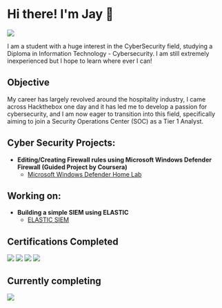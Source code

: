 # Hi there! I'm Jay :muscle:
<a href="https://www.linkedin.com/in/jay-chen-0ab7441b1"><img src="https://img.shields.io/badge/-LinkedIn-0072b1?&style=for-the-badge&logo=linkedin&logoColor=white" /></a>

I am a student with a huge interest in the CyberSecurity field, studying a Diploma in Information Technology - Cybersecurity. 
I am still extremely inexperienced but I hope to learn where ever I can!

## Objective

My career has largely revolved around the hospitality industry, I came across Hackthebox one day and it has led me to develop a passion for cybersecurity, and I am now eager to transition into this field, specifically aiming to join a Security Operations Center (SOC) as a Tier 1 Analyst.

<h2>Cyber Security Projects:</h2>

- <b> Editing/Creating Firewall rules using Microsoft Windows Defender Firewall (Guided Project by Coursera) </b>
  - [Microsoft Windows Defender Home Lab](https://github.com/Jjsnaxx/WindowsDefenderHomeLab)
 
## Working on:
- <b> Building a simple SIEM using ELASTIC </b>
  - [ELASTIC SIEM](https://github.com/Jjsnaxx/Elastic-SIEM)


## Certifications Completed

<div>
<img src="https://img.shields.io/badge/Google%20Cyber%20Security%20Certificate-4285F4?style=for-the-badge&logo=google&logoColor=white" />
<img src="https://img.shields.io/badge/TryHackMe%20SOC%20Level%201-FF0000?style=for-the-badge&logo=tryhackme&logoColor=white" />
<img src="https://img.shields.io/badge/BTL1-0000FF?style=for-the-badge" />
<img src="https://img.shields.io/badge/Python%20by%20TCM%20Security-800080?style=for-the-badge&labelColor=FFFFFF"/>





## Currently completing
<div>

<img src="https://img.shields.io/badge/CYSA%2B-FF0000?style=for-the-badge" />




 

